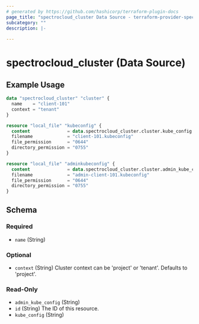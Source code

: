 ```yaml
---
# generated by https://github.com/hashicorp/terraform-plugin-docs
page_title: "spectrocloud_cluster Data Source - terraform-provider-spectrocloud"
subcategory: ""
description: |-
  
---
```


# spectrocloud_cluster (Data Source)



## Example Usage

```terraform
data "spectrocloud_cluster" "cluster" {
  name    = "client-101"
  context = "tenant"
}

resource "local_file" "kubeconfig" {
  content              = data.spectrocloud_cluster.cluster.kube_config
  filename             = "client-101.kubeconfig"
  file_permission      = "0644"
  directory_permission = "0755"
}

resource "local_file" "adminkubeconfig" {
  content              = data.spectrocloud_cluster.cluster.admin_kube_config
  filename             = "admin-client-101.kubeconfig"
  file_permission      = "0644"
  directory_permission = "0755"
}
```

<!-- schema generated by tfplugindocs -->
## Schema

### Required

- `name` (String)

### Optional

- `context` (String) Cluster context can be 'project' or 'tenant'. Defaults to 'project'.

### Read-Only

- `admin_kube_config` (String)
- `id` (String) The ID of this resource.
- `kube_config` (String)


